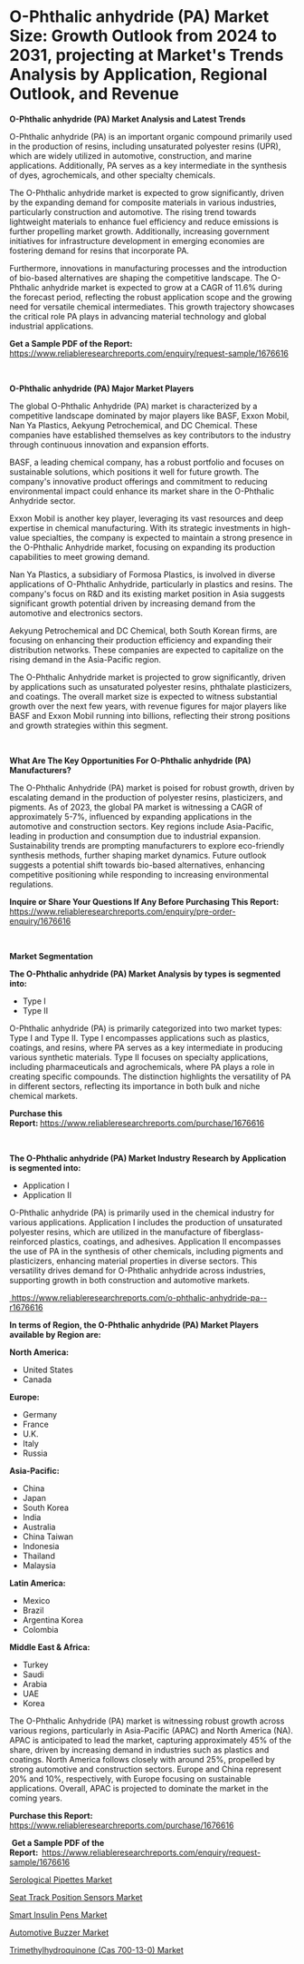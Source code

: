 <p><h1>O-Phthalic anhydride (PA) Market Size: Growth Outlook from 2024 to 2031, projecting at Market's Trends Analysis by Application, Regional Outlook, and Revenue</h1></p><p><strong>O-Phthalic anhydride (PA) Market Analysis and Latest Trends</strong></p>
<p><p>O-Phthalic anhydride (PA) is an important organic compound primarily used in the production of resins, including unsaturated polyester resins (UPR), which are widely utilized in automotive, construction, and marine applications. Additionally, PA serves as a key intermediate in the synthesis of dyes, agrochemicals, and other specialty chemicals.</p><p>The O-Phthalic anhydride market is expected to grow significantly, driven by the expanding demand for composite materials in various industries, particularly construction and automotive. The rising trend towards lightweight materials to enhance fuel efficiency and reduce emissions is further propelling market growth. Additionally, increasing government initiatives for infrastructure development in emerging economies are fostering demand for resins that incorporate PA.</p><p>Furthermore, innovations in manufacturing processes and the introduction of bio-based alternatives are shaping the competitive landscape. The O-Phthalic anhydride market is expected to grow at a CAGR of 11.6% during the forecast period, reflecting the robust application scope and the growing need for versatile chemical intermediates. This growth trajectory showcases the critical role PA plays in advancing material technology and global industrial applications.</p></p>
<p><strong>Get a Sample PDF of the Report:&nbsp;</strong> <a href="https://www.reliableresearchreports.com/enquiry/request-sample/1676616?utm_campaign=7&utm_medium=2&utm_source=Github&utm_content=ia&utm_term=30092024&utm_id=o-phthalic-anhydride-pa">https://www.reliableresearchreports.com/enquiry/request-sample/1676616</a></p>
<p>&nbsp;</p>
<p><strong>O-Phthalic anhydride (PA) Major Market Players</strong></p>
<p><p>The global O-Phthalic Anhydride (PA) market is characterized by a competitive landscape dominated by major players like BASF, Exxon Mobil, Nan Ya Plastics, Aekyung Petrochemical, and DC Chemical. These companies have established themselves as key contributors to the industry through continuous innovation and expansion efforts.</p><p>BASF, a leading chemical company, has a robust portfolio and focuses on sustainable solutions, which positions it well for future growth. The company's innovative product offerings and commitment to reducing environmental impact could enhance its market share in the O-Phthalic Anhydride sector.</p><p>Exxon Mobil is another key player, leveraging its vast resources and deep expertise in chemical manufacturing. With its strategic investments in high-value specialties, the company is expected to maintain a strong presence in the O-Phthalic Anhydride market, focusing on expanding its production capabilities to meet growing demand.</p><p>Nan Ya Plastics, a subsidiary of Formosa Plastics, is involved in diverse applications of O-Phthalic Anhydride, particularly in plastics and resins. The company's focus on R&D and its existing market position in Asia suggests significant growth potential driven by increasing demand from the automotive and electronics sectors.</p><p>Aekyung Petrochemical and DC Chemical, both South Korean firms, are focusing on enhancing their production efficiency and expanding their distribution networks. These companies are expected to capitalize on the rising demand in the Asia-Pacific region.</p><p>The O-Phthalic Anhydride market is projected to grow significantly, driven by applications such as unsaturated polyester resins, phthalate plasticizers, and coatings. The overall market size is expected to witness substantial growth over the next few years, with revenue figures for major players like BASF and Exxon Mobil running into billions, reflecting their strong positions and growth strategies within this segment.</p></p>
<p>&nbsp;</p>
<p><strong>What Are The Key Opportunities For O-Phthalic anhydride (PA) Manufacturers?</strong></p>
<p><p>The O-Phthalic Anhydride (PA) market is poised for robust growth, driven by escalating demand in the production of polyester resins, plasticizers, and pigments. As of 2023, the global PA market is witnessing a CAGR of approximately 5-7%, influenced by expanding applications in the automotive and construction sectors. Key regions include Asia-Pacific, leading in production and consumption due to industrial expansion. Sustainability trends are prompting manufacturers to explore eco-friendly synthesis methods, further shaping market dynamics. Future outlook suggests a potential shift towards bio-based alternatives, enhancing competitive positioning while responding to increasing environmental regulations.</p></p>
<p><strong>Inquire or Share Your Questions If Any Before Purchasing This Report:</strong> <a href="https://www.reliableresearchreports.com/enquiry/pre-order-enquiry/1676616?utm_campaign=7&utm_medium=2&utm_source=Github&utm_content=ia&utm_term=30092024&utm_id=o-phthalic-anhydride-pa">https://www.reliableresearchreports.com/enquiry/pre-order-enquiry/1676616</a></p>
<p>&nbsp;</p>
<p><strong>Market Segmentation</strong></p>
<p><strong>The O-Phthalic anhydride (PA) Market Analysis by types is segmented into:</strong></p>
<p><ul><li>Type I</li><li>Type II</li></ul></p>
<p><p>O-Phthalic anhydride (PA) is primarily categorized into two market types: Type I and Type II. Type I encompasses applications such as plastics, coatings, and resins, where PA serves as a key intermediate in producing various synthetic materials. Type II focuses on specialty applications, including pharmaceuticals and agrochemicals, where PA plays a role in creating specific compounds. The distinction highlights the versatility of PA in different sectors, reflecting its importance in both bulk and niche chemical markets.</p></p>
<p><strong>Purchase this Report:&nbsp;</strong><a href="https://www.reliableresearchreports.com/purchase/1676616?utm_campaign=7&utm_medium=2&utm_source=Github&utm_content=ia&utm_term=30092024&utm_id=o-phthalic-anhydride-pa">https://www.reliableresearchreports.com/purchase/1676616</a></p>
<p>&nbsp;</p>
<p><strong>The O-Phthalic anhydride (PA) Market Industry Research by Application is segmented into:</strong></p>
<p><ul><li>Application I</li><li>Application II</li></ul></p>
<p><p>O-Phthalic anhydride (PA) is primarily used in the chemical industry for various applications. Application I includes the production of unsaturated polyester resins, which are utilized in the manufacture of fiberglass-reinforced plastics, coatings, and adhesives. Application II encompasses the use of PA in the synthesis of other chemicals, including pigments and plasticizers, enhancing material properties in diverse sectors. This versatility drives demand for O-Phthalic anhydride across industries, supporting growth in both construction and automotive markets.</p></p>
<p><a href="https://www.reliableresearchreports.com/o-phthalic-anhydride-pa--r1676616?utm_campaign=7&utm_medium=2&utm_source=Github&utm_content=ia&utm_term=30092024&utm_id=o-phthalic-anhydride-pa">&nbsp;https://www.reliableresearchreports.com/o-phthalic-anhydride-pa--r1676616</a></p>
<p><strong>In terms of Region, the O-Phthalic anhydride (PA) Market Players available by Region are:</strong></p>
<p>
    <p> <strong> North America: </strong>
        <ul>
            <li>United States</li>
            <li>Canada</li>
        </ul>
        </p> 
    <p> <strong> Europe: </strong>
        <ul>
            <li>Germany</li>
            <li>France</li>
            <li>U.K.</li>
            <li>Italy</li>
            <li>Russia</li>
        </ul>
        </p> 
    <p> <strong> Asia-Pacific: </strong>
        <ul>
            <li>China</li>
            <li>Japan</li>
            <li>South Korea</li>
            <li>India</li>
            <li>Australia</li>
            <li>China Taiwan</li>
            <li>Indonesia</li>
            <li>Thailand</li>
            <li>Malaysia</li>
        </ul>
        </p> 
    <p> <strong> Latin America: </strong>
        <ul>
            <li>Mexico</li>
            <li>Brazil</li>
            <li>Argentina Korea</li>
            <li>Colombia</li>
        </ul>
        </p> 
    <p> <strong> Middle East & Africa: </strong>
        <ul>
            <li>Turkey</li>
            <li>Saudi</li>
            <li>Arabia</li>
            <li>UAE</li>
            <li>Korea</li>
        </ul>
    </p>
    </p>
<p><p>The O-Phthalic Anhydride (PA) market is witnessing robust growth across various regions, particularly in Asia-Pacific (APAC) and North America (NA). APAC is anticipated to lead the market, capturing approximately 45% of the share, driven by increasing demand in industries such as plastics and coatings. North America follows closely with around 25%, propelled by strong automotive and construction sectors. Europe and China represent 20% and 10%, respectively, with Europe focusing on sustainable applications. Overall, APAC is projected to dominate the market in the coming years.</p></p>
<p><strong>Purchase this Report: </strong><a href="https://www.reliableresearchreports.com/purchase/1676616?utm_campaign=7&utm_medium=2&utm_source=Github&utm_content=ia&utm_term=30092024&utm_id=o-phthalic-anhydride-pa">https://www.reliableresearchreports.com/purchase/1676616</a></p>
<p>&nbsp;<strong>Get a Sample PDF of the Report:&nbsp;&nbsp;</strong><a href="https://www.reliableresearchreports.com/enquiry/request-sample/1676616?utm_campaign=7&utm_medium=2&utm_source=Github&utm_content=ia&utm_term=30092024&utm_id=o-phthalic-anhydride-pa">https://www.reliableresearchreports.com/enquiry/request-sample/1676616</a></p>
<p><strong></strong></p>
<p><p><a href="https://www.linkedin.com/pulse/market-forecast-global-serological-pipettes-trends-impact-kzrte?utm_campaign=7&utm_medium=2&utm_source=Github&utm_content=ia&utm_term=30092024&utm_id=o-phthalic-anhydride-pa">Serological Pipettes Market</a></p><p><a href="https://issuu.com/reportprime-2/docs/seat-track-position-sensors-market-_19e8cac511226c?utm_campaign=7&utm_medium=2&utm_source=Github&utm_content=ia&utm_term=30092024&utm_id=o-phthalic-anhydride-pa">Seat Track Position Sensors Market</a></p><p><a href="https://www.linkedin.com/pulse/global-smart-insulin-pens-market-product-type-application-zmkde?utm_campaign=7&utm_medium=2&utm_source=Github&utm_content=ia&utm_term=30092024&utm_id=o-phthalic-anhydride-pa">Smart Insulin Pens Market</a></p><p><a href="https://issuu.com/reportprime-2/docs/automotive-buzzer-market-size-2030._2b64dbb9ec7fbc?utm_campaign=7&utm_medium=2&utm_source=Github&utm_content=ia&utm_term=30092024&utm_id=o-phthalic-anhydride-pa">Automotive Buzzer Market</a></p><p><a href="https://github.com/FahadAhmed223/Market-Research-Report-List-1/blob/main/trimethylhydroquinone-cas-700-13-0-market.md?utm_campaign=7&utm_medium=2&utm_source=Github&utm_content=ia&utm_term=30092024&utm_id=o-phthalic-anhydride-pa">Trimethylhydroquinone (Cas 700-13-0) Market</a></p></p>